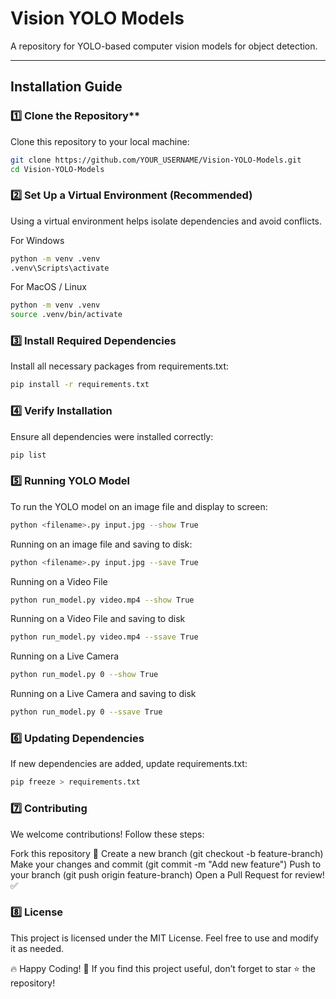 # Vision YOLO Models

A repository for YOLO-based computer vision models for object detection.

---

## Installation Guide

### 1️⃣ Clone the Repository**
Clone this repository to your local machine:

```sh
git clone https://github.com/YOUR_USERNAME/Vision-YOLO-Models.git
cd Vision-YOLO-Models
```

### 2️⃣ Set Up a Virtual Environment (Recommended)
Using a virtual environment helps isolate dependencies and avoid conflicts.

For Windows
```sh
python -m venv .venv
.venv\Scripts\activate
```

For MacOS / Linux
```sh
python -m venv .venv
source .venv/bin/activate
```

### 3️⃣ Install Required Dependencies
Install all necessary packages from requirements.txt:
```sh
pip install -r requirements.txt
```

### 4️⃣ Verify Installation
Ensure all dependencies were installed correctly:
```sh
pip list
```

### 5️⃣ Running YOLO Model
To run the YOLO model on an image file and display to screen:
```sh
python <filename>.py input.jpg --show True
```
Running on an image file and saving to disk:
```sh
python <filename>.py input.jpg --save True
```
Running on a Video File
```sh
python run_model.py video.mp4 --show True
```
Running on a Video File and saving to disk
```sh
python run_model.py video.mp4 --ssave True
```
Running on a Live Camera
```sh
python run_model.py 0 --show True
```
Running on a Live Camera and saving to disk
```sh
python run_model.py 0 --ssave True
```
### 6️⃣ Updating Dependencies
If new dependencies are added, update requirements.txt:
```sh
pip freeze > requirements.txt
```

### 7️⃣ Contributing
We welcome contributions! Follow these steps:

Fork this repository 🍴
Create a new branch (git checkout -b feature-branch)
Make your changes and commit (git commit -m "Add new feature")
Push to your branch (git push origin feature-branch)
Open a Pull Request for review! ✅


### 8️⃣ License
This project is licensed under the MIT License. Feel free to use and modify it as needed.

🔥 Happy Coding! 🚀
If you find this project useful, don’t forget to star ⭐ the repository!
